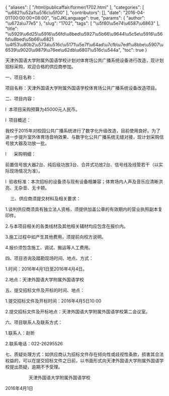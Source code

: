 {
    "aliases": [
        "/html/publicaffair/former/1702.html"
    ],
    "categories": [
        "\u6821\u52a1\u516c\u5f00"
    ],
    "contributors": [],
    "date": "2016-04-01T00:00:00+08:00",
    "isCJKLanguage": true,
    "params": {
        "author": "\u672a\u77e5"
    },
    "slug": "1702",
    "tags": [
        "\u5f80\u5e74\u6587\u6863"
    ],
    "title": "\u5929\u6d25\u5916\u56fd\u8bed\u5927\u5b66\u9644\u5c5e\u5916\u56fd\u8bed\u5b66\u6821 \u4f53\u80b2\u573a\u516c\u5171\u5e7f\u64ad\u7cfb\u7edf\u8bbe\u5907\u6539\u9020\u9879\u76ee\u62db\u6807\u516c\u544a",
    "toc": true
}

天津外国语大学附属外国语学校计划对体育场公共广播系统设备进行改造，现计划招标采购，欢迎合格的供应商参加。




一、项目名称：




项目名称：天津外国语大学附属外国语学校体育场公共广播系统设备改造项目。




二、项目内容：




l  本项目采购预算为45000元人民币。




l  项目概述：




我校于2015年对校园公共广播系统进行了数字化升级改造，目前使用良好。为了进一步提升室外体育场音响效果、与数字化公共广播系统无缝对接，现计划采购信号放大器及功放一批。




l      采购明细：




前置信号放大器2台、纯后级功放3台、合并式功放2台、信号线及线管若干（以实际现场情况为准）。




l  验收标准：本次招标的设备须与现有设备相兼容；体育场内人声及音乐应清晰洪亮、无杂音、无卡顿。




    三、供应商须提交材料及相关要求：




1.谈判供应商须具有独立法人资格，须提供加盖公章的有效期内的营业执照副本复印件。




2.与本项目相关的各类线材及其他相关辅材均应包含在报价内。




3.施工过程中如产生其他费用，须提前向校方说明。




4.报价须包含施工、调试、搬运等人工费用。




四、项目咨询及踏勘现场时间、地点、方式：




1.时间：2016年4月1日至2016年4月4日。




2.地点：天津外国语大学附属外国语学校




五、提交招标文件及开标的时间、地点：




1.提交招标文件及开标时间：2016年4月5日10:00




2.提交招标文件及开标地点：天津外国语大学附属外国语学校第二会议室。




六、项目联系人及联系方式：




1.联系人：赵昕




2.联系电话：022-26295526




七、质疑处理方式：如供应商认为招标文件存在倾向性或歧视性条款，损害其合法权益的，可以在提交招标文件之日前，以书面形式向天津外国语大学附属外国语学校提出质疑，逾期不予受理。




                   天津外国语大学附属外国语学校




2016年4月1日


